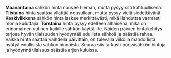 **Maanantaina** sähkön hinta nousee hieman, mutta pysyy silti kohtuullisena. **Tiistaina** hinta saattaa yllättää nousullaan, mutta pysyy vielä siedettävänä. **Keskiviikkona** sähkön hinta laskee merkittävästi, mikä ilahduttaa varmasti monia kuluttajia. **Torstaina** hinta pysyy edelleen alhaisena, mikä on erinomainen uutinen kaikille sähkön käyttäjille. Näiden päivien hintakehitys tarjoaa hyvän tilaisuuden hyödyntää edullista sähköä ja säästää rahaa. Vaikka hinta saattaa vaihdella päivittäin, on tulevalla viikolla mahdollista hyötyä edullisista sähkön hinnoista. Seuraa siis tarkasti pörssisähkön hintoja ja hyödynnä tilaisuus säästää arjen kuluissa.